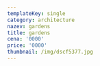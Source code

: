 ```yaml
---
templateKey: single
category: architecture
nazev: gardens
title: gardens
cena: '0000'
price: '0000'
thumbnail: /img/dscf5377.jpg
---
```


